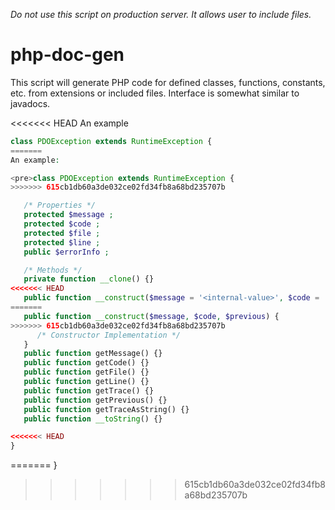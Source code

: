 *Do not use this script on production server. It allows user to include files.*

php-doc-gen
===========

This script will generate PHP code for defined classes, functions, constants, etc. from extensions or included files. Interface is somewhat similar to javadocs.

<<<<<<< HEAD
An example

```php
class PDOException extends RuntimeException {
=======
An example:

<pre>class PDOException extends RuntimeException {
>>>>>>> 615cb1db60a3de032ce02fd34fb8a68bd235707b

   /* Properties */ 
   protected $message ;
   protected $code ;
   protected $file ;
   protected $line ;
   public $errorInfo ;

   /* Methods */ 
   private function __clone() {}
<<<<<<< HEAD
   public function __construct($message = '<internal-value>', $code = '<internal-value>', $previous = '<internal-value>') {
=======
   public function __construct($message, $code, $previous) {
>>>>>>> 615cb1db60a3de032ce02fd34fb8a68bd235707b
      /* Constructor Implementation */ 
   }
   public function getMessage() {}
   public function getCode() {}
   public function getFile() {}
   public function getLine() {}
   public function getTrace() {}
   public function getPrevious() {}
   public function getTraceAsString() {}
   public function __toString() {}

<<<<<<< HEAD
} 
```
=======
}</pre>
>>>>>>> 615cb1db60a3de032ce02fd34fb8a68bd235707b
